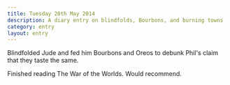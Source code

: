 ```yaml
---
title: Tuesday 20th May 2014
description: A diary entry on blindfolds, Bourbons, and burning towns
category: entry
layout: entry
---
```


Blindfolded Jude and fed him Bourbons and Oreos to debunk Phil's claim that they taste the same.

Finished reading The War of the Worlds. Would recommend.

